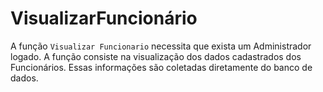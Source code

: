 # VisualizarFuncionário
A função ```Visualizar Funcionario``` necessita que exista um Administrador logado. A função consiste na visualização dos dados cadastrados dos Funcionários. Essas informações são coletadas diretamente do banco de dados.